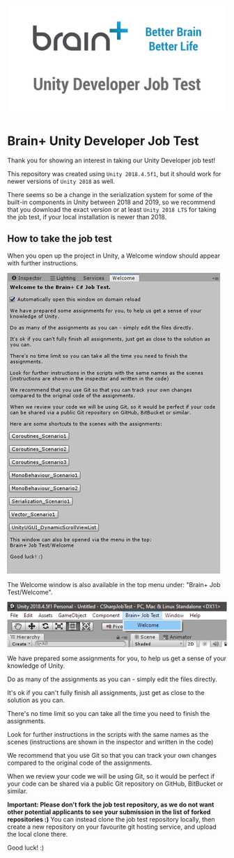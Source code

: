![](.github/SocialMediaPreview.png)

# Brain+ Unity Developer Job Test
Thank you for showing an interest in taking our Unity Developer job test!

This repository was created using `Unity 2018.4.5f1`, but it should work for newer versions of `Unity 2018` as well.

There seems so be a change in the serialization system for some of the built-in components in Unity between 2018 and 2019, so we recommend that you download the exact version or at least `Unity 2018 LTS` for taking the job test, if your local installation is newer than 2018.

## How to take the job test

When you open up the project in Unity, a Welcome window should appear with further instructions.

![](.github/Welcome.png)

The Welcome window is also available in the top menu under: "Brain+ Job Test/Welcome".

![](.github/Menu.png)

We have prepared some assignments for you, to help us get a sense of your knowledge of Unity.

Do as many of the assignments as you can - simply edit the files directly.

It's ok if you can't fully finish all assignments, just get as close to the solution as you can.

There's no time limit so you can take all the time you need to finish the assignments.

Look for further instructions in the scripts with the same names as the scenes (instructions are shown in the inspector and written in the code)

We recommend that you use Git so that you can track your own changes compared to the original code of the assignments.

When we review your code we will be using Git, so it would be perfect if your code can be shared via a public Git repository on GitHub, BitBucket or similar.

**Important: Please don't fork the job test repository, as we do not want other potential applicants to see your submission in the list of forked repositories :)** You can instead clone the job test repository locally, then create a new repository on your favourite git hosting service, and upload the local clone there.

Good luck! :)
